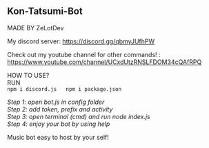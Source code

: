 ## Kon-Tatsumi-Bot
MADE BY ZeLotDev  

My discord server: https://discord.gg/qbmyJUfhPW  

Check out my youtube channel for other commands! : https://www.youtube.com/channel/UCxdUtzRNSLFDOM34cQAfRPQ  

HOW TO USE?  
RUN  
``npm i discord.js  
npm i package.json  ``

*Step 1: open bot.js in config folder*  
*Step 2: add token, prefix and activity*  
*Step 3: open terminal (cmd) and run node index.js*  
*Step 4: enjoy your bot by using <prefix>help*  

Music bot easy to host by your self!  
 
